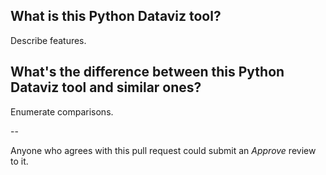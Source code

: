 ## What is this Python Dataviz tool?

Describe features.

## What's the difference between this Python Dataviz tool and similar ones?

Enumerate comparisons.

--

Anyone who agrees with this pull request could submit an _Approve_ review to it.
